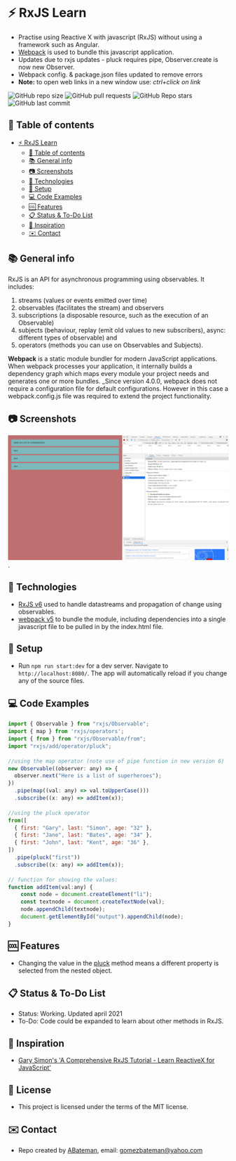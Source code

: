 # :zap: RxJS Learn

* Practise using Reactive X with javascript (RxJS) without using a framework such as Angular.
* [Webpack](https://webpack.js.org/) is used to bundle this javascript application.
* Updates due to rxjs updates - pluck requires pipe, Observer.create is now new Observer.
* Webpack config. & package.json files updated to remove errors
* **Note:** to open web links in a new window use: _ctrl+click on link_

![GitHub repo size](https://img.shields.io/github/repo-size/AndrewJBateman/rxjs-learn?style=plastic)
![GitHub pull requests](https://img.shields.io/github/issues-pr/AndrewJBateman/rxjs-learn?style=plastic)
![GitHub Repo stars](https://img.shields.io/github/stars/AndrewJBateman/rxjs-learn?style=plastic)
![GitHub last commit](https://img.shields.io/github/last-commit/AndrewJBateman/rxjs-learn?style=plastic)

## :page_facing_up: Table of contents

* [:zap: RxJS Learn](#zap-rxjs-learn)
  * [:page_facing_up: Table of contents](#page_facing_up-table-of-contents)
  * [:books: General info](#books-general-info)
  * [:camera: Screenshots](#camera-screenshots)
  * [:signal_strength: Technologies](#signal_strength-technologies)
  * [:floppy_disk: Setup](#floppy_disk-setup)
  * [:computer: Code Examples](#computer-code-examples)
  * [:cool: Features](#cool-features)
  * [:clipboard: Status & To-Do List](#clipboard-status--to-do-list)
  * [:clap: Inspiration](#clap-inspiration)
  * [:envelope: Contact](#envelope-contact)

## :books: General info

RxJS is an API for asynchronous programming using observables. It includes:

1. streams (values or events emitted over time)
2. observables (facilitates the stream) and observers
3. subscriptions (a disposable resource, such as the execution of an Observable)
4. subjects (behaviour, replay (emit old values to new subscribers), async: different types of observable) and
5. operators (methods you can use on Observables and Subjects).

**Webpack** is a static module bundler for modern JavaScript applications. When webpack processes your application, it internally builds a dependency graph which maps every module your project needs and generates one or more bundles. _Since version 4.0.0, webpack does not require a configuration file for default configurations. However in this case a webpack.config.js file was required to extend the project functionality.

## :camera: Screenshots

![Example screenshot](./img/rxjs.png).

## :signal_strength: Technologies

* [RxJS v6](https://rxjs.dev/) used to handle datastreams and propagation of change using observables.
* [webpack v5](https://webpack.js.org/) to bundle the module, including dependencies into a single javascript file to be pulled in by the index.html file.

## :floppy_disk: Setup

* Run `npm run start:dev` for a dev server. Navigate to `http://localhost:8080/`. The app will automatically reload if you change any of the source files.

## :computer: Code Examples

```javascript
import { Observable } from "rxjs/Observable";
import { map } from 'rxjs/operators';
import { from } from "rxjs/Observable/from";
import "rxjs/add/operator/pluck";

//using the map operator (note use of pipe function in new version 6)
new Observable((observer: any) => {
  observer.next("Here is a list of superheroes");
})
  .pipe(map((val: any) => val.toUpperCase()))
  .subscribe((x: any) => addItem(x));

//using the pluck operator
from([
  { first: "Gary", last: "Simon", age: "32" },
  { first: "Jane", last: "Bates", age: "34" },
  { first: "John", last: "Kent", age: "36" },
])
  .pipe(pluck("first"))
  .subscribe((x: any) => addItem(x));

// function for showing the values:
function addItem(val:any) {
    const node = document.createElement("li");
    const textnode = document.createTextNode(val);
    node.appendChild(textnode);
    document.getElementById("output").appendChild(node);
}

```

## :cool: Features

* Changing the value in the [pluck](http://reactivex.io/rxjs/class/es6/Observable.js~Observable.html#instance-method-pluck) method means a different property is selected from the nested object.

## :clipboard: Status & To-Do List

* Status: Working. Updated april 2021
* To-Do: Code could be expanded to learn about other methods in RxJS.

## :clap: Inspiration

* [Gary Simon's 'A Comprehensive RxJS Tutorial - Learn ReactiveX for JavaScript'](https://coursetro.com/courses/25/A-Comprehensive-RxJS-Tutorial---Learn-ReactiveX-for-JavaScript-)

## :file_folder: License

* This project is licensed under the terms of the MIT license.

## :envelope: Contact

* Repo created by [ABateman](https://github.com/AndrewJBateman), email: gomezbateman@yahoo.com
